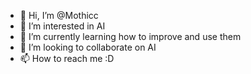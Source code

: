 - 👋 Hi, I’m @Mothicc
- 👀 I’m interested in AI
- 🌱 I’m currently learning how to improve and use them
- 💞️ I’m looking to collaborate on AI
- 📫 How to reach me :D

<!---
Mothicc/Mothicc is a ✨ special ✨ repository because its `README.md` (this file) appears on your GitHub profile.
You can click the Preview link to take a look at your changes.
--->
